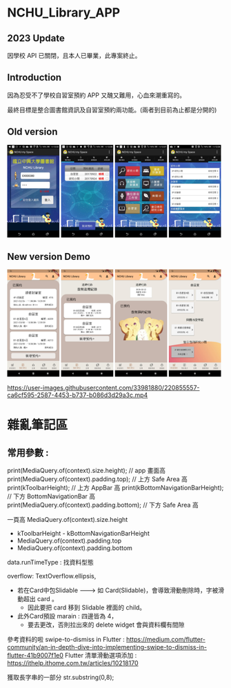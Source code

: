 # NCHU_Library_APP

## 2023 Update

因學校 API 已關閉，且本人已畢業，此專案終止。

## Introduction

因為忍受不了學校自習室預約 APP 又醜又難用，心血來潮重寫的。

最終目標是整合圖書館資訊及自習室預約兩功能。(兩者到目前為止都是分開的)

## Old version
<p float="left">
<img src="./demoPic/old0.jpg"  width="24%">
<img src="./demoPic/old1.jpg"  width="24%">
<img src="./demoPic/old2.jpg"  width="24%">
<img src="./demoPic/old3.jpg"  width="24%">
</p>

## New version Demo


<p float="left">
<img src="./demoPic/0.png"  width="24%">
<img src="./demoPic/1.png"  width="24%">
<img src="./demoPic/2.png"  width="24%">
<img src="./demoPic/3.png"  width="24%">
</p>



https://user-images.githubusercontent.com/33981880/220855557-ca6cf595-2587-4453-b737-b086d3d29a3c.mp4



# 雜亂筆記區
## 常用參數 : 
print(MediaQuery.of(context).size.height);      // app 畫面高
print(MediaQuery.of(context).padding.top);      // 上方 Safe Area 高
print(kToolbarHeight);                          // 上方 AppBar 高
print(kBottomNavigationBarHeight);              // 下方 BottomNavigationBar 高
print(MediaQuery.of(context).padding.bottom);   // 下方 Safe Area 高

一頁高
MediaQuery.of(context).size.height
- kToolbarHeight - kBottomNavigationBarHeight
- MediaQuery.of(context).padding.top
- MediaQuery.of(context).padding.bottom


data.runTimeType : 找資料型態

overflow: TextOverflow.ellipsis,

* 若在Card中包Slidable ---> 如 Card(Slidable)，會導致滑動刪除時，字被滑動超出 card 。
    * 因此要把 card 移到 Slidable 裡面的 child。
* 此外Card預設 marain : 四邊皆為 4，
    * 要去更改，否則拉出來的 delete widget 會與資料欄有間隙
    
參考資料的啦
swipe-to-dismiss in Flutter : 
https://medium.com/flutter-community/an-in-depth-dive-into-implementing-swipe-to-dismiss-in-flutter-41b9007f1e0
Flutter 清單滑動選項添加 : 
https://ithelp.ithome.com.tw/articles/10218170

獲取長字串的一部分
str.substring(0,8); 


<!--
測試API範例格式
final String host = 'http://140.120.80.35/APPAPI/GetDemeritList.aspx?sid=1efc3c997d5dcf978a8a&authid=9a1fd4&restype=json';
List datas;
getData() async{
await http.get(host).then((response){
  datas = jsonDecode(response.body);
});
print(datas);
}

2021/02/23
sid 
4686c4ed451ed065043f
authid 
ff5962
-->
